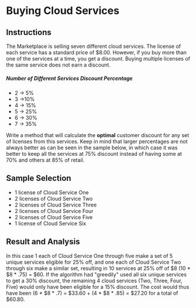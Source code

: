 # Buying Cloud Services

## Instructions

The Marketplace is selling seven different cloud services. The license of each service has a standard price of $8.00. However, if you buy more than one of the services at a time, you get a discount. Buying multiple licenses of the same service does not earn a discount.

##### Number of Different Services Discount Percentage
- 2 -> 5%
-	3 ->10%
-	4 -> 15%
-	5 -> 25%
-	6 -> 30%
-	7 -> 35%

Write a method that will calculate the **optimal** customer discount for any set of licenses from this services. Keep in mind that larger percentages are not always better as can be seen in the sample below, in which case it was better to keep all the services at 75% discount instead of having some at 70% and others at 85% of retail.

## Sample Selection
-	1 license of Cloud Service One
-	2 licenses of Cloud Service Two
-	2 licenses of Cloud Service Three
-	2 licenses of Cloud Service Four
-	2 licenses of Cloud Service Five
-	1 license of Cloud Service Six

## Result and Analysis

In this case 1 each of Cloud Service One through five make a set of 5 unique services eligible for 25% off, and one each of Cloud Service Two through six make a similar set, resulting in 10 services at 25% off of $8 (10 * $8 * .75) = $60. If the algorithm had "greedily" used all six unique services to get a 30% discount, the remaining 4 cloud services (Two, Three, Four, Five) would only have been eligible for a 15% discount. The cost would thus have been (6 * $8 * .7) = $33.60 + (4 * $8 * .85) = $27.20 for a total of $60.80.
